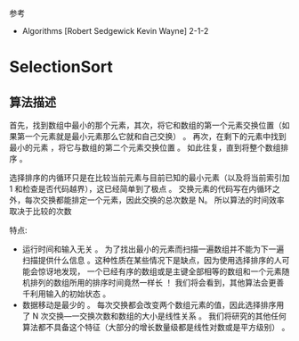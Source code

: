 参考

- Algorithms [Robert Sedgewick Kevin Wayne] 2-1-2

# SelectionSort

## 算法描述

首先，找到数组中最小的那个元素，其次，将它和数组的第一个元素交换位置（如果第一个元素就是最小元素那么它就和自己交换） 。 再次，在剩下的元素中找到最小的元素 ，将它与数组的第二个元素交换位置 。 如此往复，直到将整个数组排序 。  

选择排序的内循环只是在比较当前元素与目前已知的最小元素（以及将当前索引加 1 和检查是否代码越界），这已经简单到了极点 。 交换元素的代码写在内循环之外，每次交换都能排定一个元素，因此交换的总次数是 N。 所以算法的时间效率取决于比较的次数   

特点:

- 运行时间和输入无关 。 为了找出最小的元素而扫描一遍数组并不能为下一遍扫描提供什么信息 。这种性质在某些情况下是缺点，因为使用选择排序的人可能会惊讶地发现， 一个已经有序的数组或是主键全部相等的数组和一个元素随机排列的数组所用的排序时间竟然一样长 ！ 我们将会看到，其他算法会更善千利用输入的初始状态 。
- 数据移动是最少的 。 每次交换都会改变两个数组元素的值，因此选择排序用了 N 次交换—一交换次数和数组的大小是线性关系 。 我们将研究的其他任何算法都不具备这个特征（大部分的增长数量级都是线性对数或是平方级别） 。